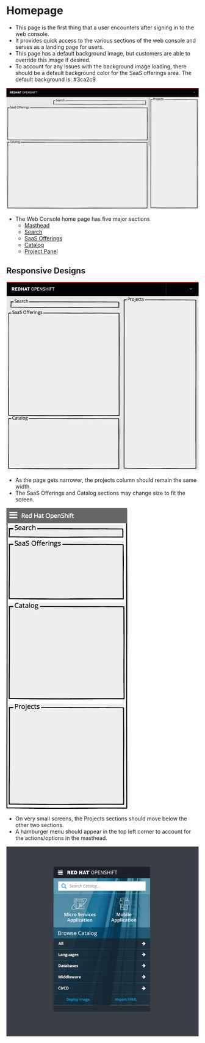 # Homepage

- This page is the first thing that a user encounters after signing in to the web console.
- It provides quick access to the various sections of the web console and serves as a landing page for users.
- This page has a default background image, but customers are able to override this image if desired.
- To account for any issues with the background image loading, there should be a default background color for the SaaS offerings area. The default background is: #3ca2c9


![Homepage](img/overview-01.png)
- The Web Console home page has five major sections
  - [Masthead](http://openshift.github.io/openshift-origin-design/web-console/4-patterns/masthead)
  - [Search](http://openshift.github.io/openshift-origin-design/web-console/1-homepage/search)
  - [SaaS Offerings](http://openshift.github.io/openshift-origin-design/web-console/1-homepage/offerings)
  - [Catalog](http://openshift.github.io/openshift-origin-design/web-console/1-homepage/catalog)
  - [Project Panel](http://openshift.github.io/openshift-origin-design/web-console/1-homepage/project-panel)



## Responsive Designs

![Homepage](img/overview-02.png)
- As the page gets narrower, the projects column should remain the same width.
- The SaaS Offerings and Catalog sections may change size to fit the screen.

![Homepage](img/overview-03.png)
- On very small screens, the Projects sections should move below the other two sections.
- A hamburger menu should appear in the top left corner to account for the actions/options in the masthead.

![Homepage](img/Mobile-V2.png)

